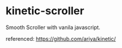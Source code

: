 # kinetic-scroller 
Smooth Scroller with vanila javascript.

referenced: https://github.com/ariya/kinetic/
